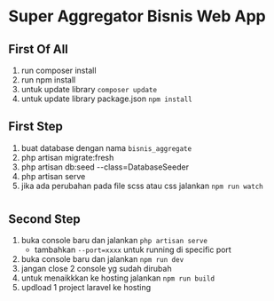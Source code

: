 # Super Aggregator Bisnis Web App

## First Of All
1. run composer install
2. run npm install
3. untuk update library `composer update`
4. untuk update library package.json `npm install`

## First Step
1. buat database dengan nama `bisnis_aggregate`
2. php artisan migrate:fresh
3. php artisan db:seed --class=DatabaseSeeder
4. php artisan serve
5. jika ada perubahan pada file scss atau css jalankan `npm run watch`

#

## Second Step
1. buka console baru dan jalankan `php artisan serve`
    - tambahkan `--port=xxxx` untuk running di specific port
2. buka console baru dan jalankan `npm run dev`
3. jangan close 2 console yg sudah dirubah
4. untuk menaikkkan ke hosting jalankan `npm run build`
5. updload 1 project laravel ke hosting
